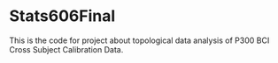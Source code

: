 # Stats606Final
This is the code for project about topological data analysis of P300 BCI Cross Subject Calibration Data.
